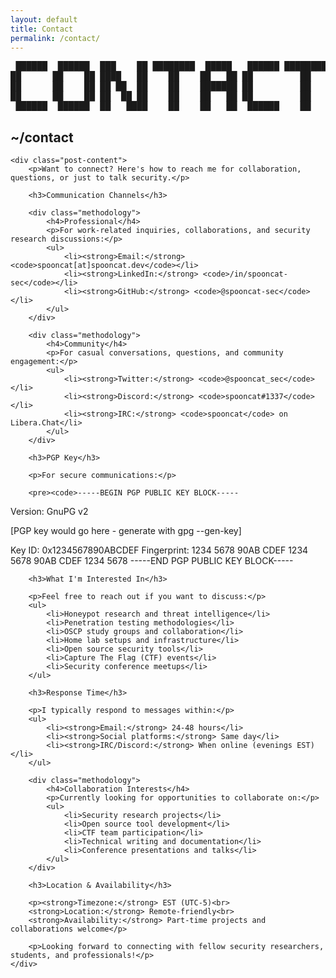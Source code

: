 ```yaml
---
layout: default
title: Contact
permalink: /contact/
---
```


<div class="ascii-header">
<pre>
 ██████  ██████  ███    ██ ████████  █████   ██████ ████████ 
██      ██    ██ ████   ██    ██    ██   ██ ██         ██    
██      ██    ██ ██ ██  ██    ██    ███████ ██         ██    
██      ██    ██ ██  ██ ██    ██    ██   ██ ██         ██    
 ██████  ██████  ██   ████    ██    ██   ██  ██████    ██    
</pre>
</div>

<article class="post">
    <h2 class="post-title">~/contact</h2>
    
    <div class="post-content">
        <p>Want to connect? Here's how to reach me for collaboration, questions, or just to talk security.</p>
        
        <h3>Communication Channels</h3>
        
        <div class="methodology">
            <h4>Professional</h4>
            <p>For work-related inquiries, collaborations, and security research discussions:</p>
            <ul>
                <li><strong>Email:</strong> <code>spooncat[at]spooncat.dev</code></li>
                <li><strong>LinkedIn:</strong> <code>/in/spooncat-sec</code></li>
                <li><strong>GitHub:</strong> <code>@spooncat-sec</code></li>
            </ul>
        </div>
        
        <div class="methodology">
            <h4>Community</h4>
            <p>For casual conversations, questions, and community engagement:</p>
            <ul>
                <li><strong>Twitter:</strong> <code>@spooncat_sec</code></li>
                <li><strong>Discord:</strong> <code>spooncat#1337</code></li>
                <li><strong>IRC:</strong> <code>spooncat</code> on Libera.Chat</li>
            </ul>
        </div>
        
        <h3>PGP Key</h3>
        
        <p>For secure communications:</p>
        
        <pre><code>-----BEGIN PGP PUBLIC KEY BLOCK-----
Version: GnuPG v2

[PGP key would go here - generate with gpg --gen-key]
        
Key ID: 0x1234567890ABCDEF
Fingerprint: 1234 5678 90AB CDEF 1234 5678 90AB CDEF 1234 5678
-----END PGP PUBLIC KEY BLOCK-----</code></pre>
        
        <h3>What I'm Interested In</h3>
        
        <p>Feel free to reach out if you want to discuss:</p>
        <ul>
            <li>Honeypot research and threat intelligence</li>
            <li>Penetration testing methodologies</li>
            <li>OSCP study groups and collaboration</li>
            <li>Home lab setups and infrastructure</li>
            <li>Open source security tools</li>
            <li>Capture The Flag (CTF) events</li>
            <li>Security conference meetups</li>
        </ul>
        
        <h3>Response Time</h3>
        
        <p>I typically respond to messages within:</p>
        <ul>
            <li><strong>Email:</strong> 24-48 hours</li>
            <li><strong>Social platforms:</strong> Same day</li>
            <li><strong>IRC/Discord:</strong> When online (evenings EST)</li>
        </ul>
        
        <div class="methodology">
            <h4>Collaboration Interests</h4>
            <p>Currently looking for opportunities to collaborate on:</p>
            <ul>
                <li>Security research projects</li>
                <li>Open source tool development</li>
                <li>CTF team participation</li>
                <li>Technical writing and documentation</li>
                <li>Conference presentations and talks</li>
            </ul>
        </div>
        
        <h3>Location & Availability</h3>
        
        <p><strong>Timezone:</strong> EST (UTC-5)<br>
        <strong>Location:</strong> Remote-friendly<br>
        <strong>Availability:</strong> Part-time projects and collaborations welcome</p>
        
        <p>Looking forward to connecting with fellow security researchers, students, and professionals!</p>
    </div>
</article> 
